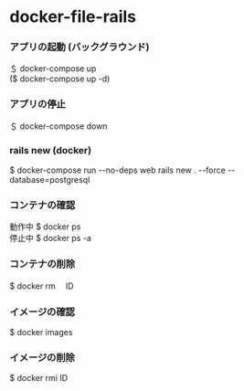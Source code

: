 # docker-file-rails

### アプリの起動 (バックグラウンド)

＄ docker-compose up  
($ docker-compose up -d)

### アプリの停止

＄ docker-compose down

### rails new (docker)

$ docker-compose run --no-deps web rails new . --force --database=postgresql

### コンテナの確認

動作中 $ docker ps  
停止中 $ docker ps -a

### コンテナの削除

$ docker rm 　ID

### イメージの確認

$ docker images

### イメージの削除

$ docker rmi ID
